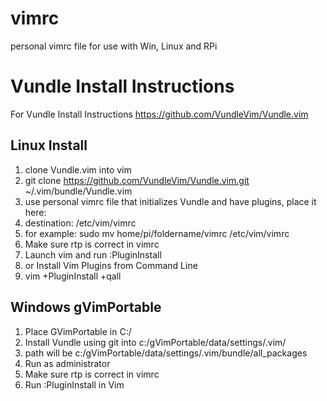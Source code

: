 # vimrc
personal vimrc file
for use with Win, Linux and RPi

# Vundle Install Instructions
For Vundle Install Instructions https://github.com/VundleVim/Vundle.vim

## Linux Install
1. clone Vundle.vim into vim
2. git clone https://github.com/VundleVim/Vundle.vim.git ~/.vim/bundle/Vundle.vim
3. use personal vimrc file that initializes Vundle and have plugins, place it here:
4. destination: /etc/vim/vimrc
5. for example: sudo mv home/pi/foldername/vimrc /etc/vim/vimrc
6. Make sure rtp is correct in vimrc
7. Launch vim and run :PluginInstall
8. or Install Vim Plugins from Command Line
9. vim +PluginInstall +qall

## Windows gVimPortable
1. Place GVimPortable in C:/
2. Install Vundle using git into c:/gVimPortable/data/settings/.vim/
3. path will be c:/gVimPortable/data/settings/.vim/bundle/all_packages
4. Run as administrator
5. Make sure rtp is correct in vimrc
6. Run :PluginInstall in Vim
